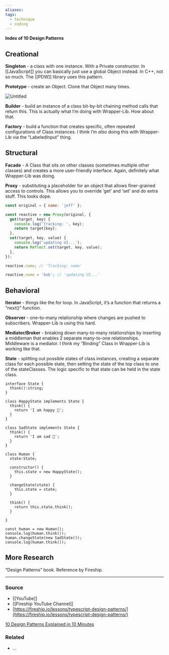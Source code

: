 ```yaml
---
aliases: 
tags:
  - technique
  - coding
---
```

**Index of 10 Design Patterns**

## Creational

**Singleton** - a class with one instance. With a Private constructor. In [[JavaScript]] you can basically just use a global Object instead. In C++, not so much. The [[PDW]] library uses this pattern.

**Prototype** - create an Object. Clone that Object many times.

![Untitled](Untitled%2010.png)

**Builder** - build an instance of a class bit-by-bit chaining method calls that return this. This is actually what I’m doing with Wrapper-Lib. How about that.

**Factory** - build a function that creates specific, often repeated configurations of Class instances. I think I’m *also* doing this with Wrapper-Lib via the “LabeledInput” thing.

## Structural

**Facade** - A Class that sits on other classes (sometimes multiple other classes) and creates a more user-friendly interface. Again, definitely what Wrapper-Lib was doing.

**Proxy** - substituting a placeholder for an object that allows finer-grained access to controls. This allows you to override ‘get’ and ‘set’ and do extra stuff. This looks dope.

```jsx
const original = { name: 'jeff' };

const reactive = new Proxy(original, {
  get(target, key) {
    console.log('Tracking: ', key);
    return target[key];
  },
  set(target, key, value) {
    console.log('updating UI...');
    return Reflect.set(target, key, value);
  },
});

reactive.name; // 'Tracking: name'

reactive.name = 'bob'; // 'updating UI...'
```

## Behavioral

**Iterator** - things like the for loop. In JavaScript, it’s a function that returns a “next()” function.

**Observer** - one-to-many relationship where changes are pushed to subscribers. Wrapper-Lib is using this hard.

**Mediator/Broker** - breaking down many-to-many relationships by inserting a middleman that enables 2 separate many-to-one relationships. Middleware is a mediator. I think my “Binding” Class in Wrapper-Lib is working like that.

**State** - splitting out possible states of class instances, creating a separate class for each possible state, then setting the state of the top class to one of the stateClasses. The logic specific to that state can be held in the state class.

```
interface State {
  think():string;
}

class HappyState implements State {
  think() {
    return 'I am happy 🙂';
  }
}

class SadState implements State {
  think() {
    return 'I am sad 🙁';
  }
}

class Human {
  state:State;

  constructor() {
    this.state = new HappyState();
  }

  changeState(state) {
    this.state = state;
  }

  think() {
    return this.state.think();
  }

}

const human = new Human();
console.log(human.think());
human.changeState(new SadState());
console.log(human.think());
```

## More Research

“Design Patterns” book. Reference by Fireship. 

---

### Source
- [[YouTube]]
- [[Fireship YouTube Channel]]
- [https://fireship.io/lessons/typescript-design-patterns/](https://fireship.io/lessons/typescript-design-patterns/)

[10 Design Patterns Explained in 10 Minutes](https://www.youtube.com/watch?v=tv-_1er1mWI)

### Related
- ...